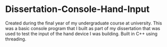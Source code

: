 # Dissertation-Console-Hand-Input
Created during the final year of my undergraduate course at university. This was a basic console program that I built as part of my dissertation that was used to test the input of the hand device I was building. Built in C++ using threading. 
